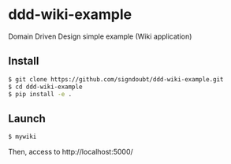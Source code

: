 # ddd-wiki-example
Domain Driven Design simple example (Wiki application)

## Install

```sh
$ git clone https://github.com/signdoubt/ddd-wiki-example.git
$ cd ddd-wiki-example
$ pip install -e .
```

## Launch

```sh
$ mywiki
```

Then, access to http://localhost:5000/
